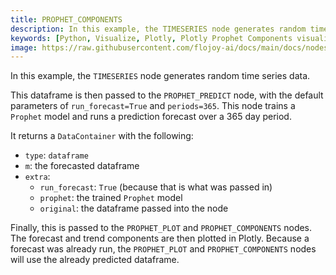 ```yaml
---
title: PROPHET_COMPONENTS
description: In this example, the TIMESERIES node generates random time series data. This dataframe is then passed to the PROPHET_PREDICT node, with the default parameters of run_forecast=True and periods=365. This node trains a Prophet model and runs a prediction forecast over a 365 day period. It returns a DataContainer. 
keywords: [Python, Visualize, Plotly, Plotly Prophet Components visualizer, Python time series visualization, Dynamic Prophet components insight, Plotly time series plot examples, Flojoy Plotly nodes, Interactive time series visualization, Python data visualization tools, Time series components representation, Visualizing Prophet components with Plotly, Time series analysis using Prophet]
image: https://raw.githubusercontent.com/flojoy-ai/docs/main/docs/nodes/VISUALIZERS/PLOTLY/PROPHET_COMPONENTS/examples/EX1/output.jpeg
---
```


In this example, the `TIMESERIES` node generates random time series data. 

<!-- '<table border="1" class="dataframe">  <thead>   <tr style="text-align: right;">     <th></th>     <th>Timestamp</th>     <th>Data</th>  </tr>  </thead>  <tbody>    <tr>      <th>0</th>      <td>2023-01-01</td>      <td>-0.187903</td>    </tr>    <tr>      <th>1</th>      <td>2023-01-02</td>      <td>0.204290</td>    </tr>    <tr>      <th>2</th>      <td>2023-01-03</td>      <td>-0.659945</td>    </tr>  </tbody></table>' -->

This dataframe is then passed to the `PROPHET_PREDICT` node, with the default parameters
of `run_forecast=True` and `periods=365`. This node trains a `Prophet` model and runs a prediction
forecast over a 365 day period. 

It returns a `DataContainer` with the following:
* `type`: `dataframe`
* `m`: the forecasted dataframe
* `extra`: 
  * `run_forecast`: `True` (because that is what was passed in)
  * `prophet`: the trained `Prophet` model
  * `original`: the dataframe passed into the node

Finally, this is passed to the `PROPHET_PLOT` and `PROPHET_COMPONENTS` nodes. The forecast and trend components are then plotted in Plotly. Because a forecast was already run, the `PROPHET_PLOT` and `PROPHET_COMPONENTS` nodes will use the already predicted dataframe.